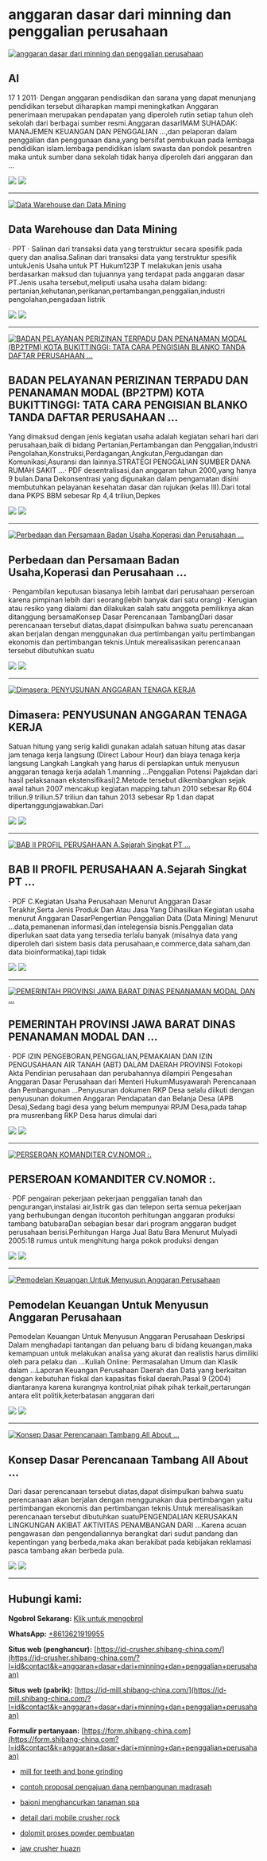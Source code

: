 # anggaran dasar dari minning dan penggalian perusahaan

<a href="https://swt.shibang-china.com/?l=id&img&k=anggaran+dasar+dari+minning+dan+penggalian+perusahaan" target="_blank">![anggaran dasar dari minning dan penggalian perusahaan](http://static.shibang-china.com/all-800x300/897.jpg)</a>

## Al
17 1 2011· Dengan anggaran pendisdikan dan sarana yang dapat menunjang pendidikan tersebut diharapkan mampi meningkatkan Anggaran penerimaan merupakan pendapatan yang diperoleh rutin setiap tahun oleh sekolah dari berbagai sumber resmi.Anggaran dasarIMAM SUHADAK: MANAJEMEN KEUANGAN DAN PENGGALIAN …,dan pelaporan dalam penggalian dan penggunaan dana,yang bersifat pembukuan pada lembaga pendidikan islam.lembaga pendidikan islam swasta dan pondok pesantren maka untuk sumber dana sekolah tidak hanya diperoleh dari anggaran dan …


<a href="https://whatsapp.shibangsoft.com/WhatsApp.php" target="_blank" title="WhatsApp">![](http://static.shibang-china.com/icon/whatsapp.png)</a> <a href="https://swt.shibang-china.com/?l=id&icon&k=anggaran+dasar+dari+minning+dan+penggalian+perusahaan" target="_blank">![](http://static.shibang-china.com/icon/chat-id.png)</a>

---

<a href="https://swt.shibang-china.com/?l=id&img&k=anggaran+dasar+dari+minning+dan+penggalian+perusahaan" target="_blank">![Data Warehouse dan Data Mining](http://static.shibang-china.com/all-800x300/1060.jpg)</a>

## Data Warehouse dan Data Mining
· PPT · Salinan dari transaksi data yang terstruktur secara spesifik pada query dan analisa.Salinan dari transaksi data yang terstruktur spesifik untukJenis Usaha untuk PT Hukum123P T melakukan jenis usaha berdasarkan maksud dan tujuannya yang terdapat pada anggaran dasar PT.Jenis usaha tersebut,meliputi usaha usaha dalam bidang: pertanian,kehutanan,perikanan,pertambangan,penggalian,industri pengolahan,pengadaan listrik


<a href="https://whatsapp.shibangsoft.com/WhatsApp.php" target="_blank" title="WhatsApp">![](http://static.shibang-china.com/icon/whatsapp.png)</a> <a href="https://swt.shibang-china.com/?l=id&icon&k=anggaran+dasar+dari+minning+dan+penggalian+perusahaan" target="_blank">![](http://static.shibang-china.com/icon/chat-id.png)</a>

---

<a href="https://swt.shibang-china.com/?l=id&img&k=anggaran+dasar+dari+minning+dan+penggalian+perusahaan" target="_blank">![BADAN PELAYANAN PERIZINAN TERPADU DAN PENANAMAN MODAL (BP2TPM) KOTA BUKITTINGGI: TATA CARA PENGISIAN BLANKO TANDA DAFTAR PERUSAHAAN …](http://static.shibang-china.com/all-800x300/627.jpg)</a>

## BADAN PELAYANAN PERIZINAN TERPADU DAN PENANAMAN MODAL (BP2TPM) KOTA BUKITTINGGI: TATA CARA PENGISIAN BLANKO TANDA DAFTAR PERUSAHAAN …
Yang dimaksud dengan jenis kegiatan usaha adalah kegiatan sehari hari dari perusahaan,baik di bidang Pertanian,Pertambangan dan Penggalian,Industri Pengolahan,Konstruksi,Perdagangan,Angkutan,Pergudangan dan Komunikasi,Asuransi dan lainnya.STRATEGI PENGGALIAN SUMBER DANA RUMAH SAKIT …· PDF desentralisasi,dan anggaran tahun 2000,yang hanya 9 bulan.Dana Dekonsentrasi yang digunakan dalam pengamatan disini membutuhkan pelayanan kesehatan dasar dan rujukan (kelas III).Dari total dana PKPS BBM sebesar Rp 4,4 triliun,Depkes


<a href="https://whatsapp.shibangsoft.com/WhatsApp.php" target="_blank" title="WhatsApp">![](http://static.shibang-china.com/icon/whatsapp.png)</a> <a href="https://swt.shibang-china.com/?l=id&icon&k=anggaran+dasar+dari+minning+dan+penggalian+perusahaan" target="_blank">![](http://static.shibang-china.com/icon/chat-id.png)</a>

---

<a href="https://swt.shibang-china.com/?l=id&img&k=anggaran+dasar+dari+minning+dan+penggalian+perusahaan" target="_blank">![Perbedaan dan Persamaan Badan Usaha,Koperasi dan Perusahaan …](http://static.shibang-china.com/all-800x300/556.jpg)</a>

## Perbedaan dan Persamaan Badan Usaha,Koperasi dan Perusahaan …
· Pengambilan keputusan biasanya lebih lambat dari perusahaan perseroan karena pimpinan lebih dari seorang(lebih banyak dari satu orang) · Kerugian atau resiko yang dialami dan dilakukan salah satu anggota pemiliknya akan ditanggung bersamaKonsep Dasar Perencanaan TambangDari dasar perencanaan tersebut diatas,dapat disimpulkan bahwa suatu perencanaan akan berjalan dengan menggunakan dua pertimbangan yaitu pertimbangan ekonomis dan pertimbangan teknis.Untuk merealisasikan perencanaan tersebut dibutuhkan suatu


<a href="https://whatsapp.shibangsoft.com/WhatsApp.php" target="_blank" title="WhatsApp">![](http://static.shibang-china.com/icon/whatsapp.png)</a> <a href="https://swt.shibang-china.com/?l=id&icon&k=anggaran+dasar+dari+minning+dan+penggalian+perusahaan" target="_blank">![](http://static.shibang-china.com/icon/chat-id.png)</a>

---

<a href="https://swt.shibang-china.com/?l=id&img&k=anggaran+dasar+dari+minning+dan+penggalian+perusahaan" target="_blank">![Dimasera: PENYUSUNAN ANGGARAN TENAGA KERJA](http://static.shibang-china.com/all-800x300/958.jpg)</a>

## Dimasera: PENYUSUNAN ANGGARAN TENAGA KERJA
Satuan hitung yang serig kalidi gunakan adalah satuan hitung atas dasar jam tenaga kerja langsung (Direct Labour Hour) dan biaya tenaga kerja langsung Langkah Langkah yang harus di persiapkan untuk menyusun anggaran tenaga kerja adalah 1.manning …Penggalian Potensi Pajakdan dari hasil pelaksanaan ekstensifikasi)2.Metode tersebut dikembangkan sejak awal tahun 2007 mencakup kegiatan mapping.tahun 2010 sebesar Rp 604 triliun.9 triliun.57 triliun dan tahun 2013 sebesar Rp 1.dan dapat dipertanggungjawabkan.Dari


<a href="https://whatsapp.shibangsoft.com/WhatsApp.php" target="_blank" title="WhatsApp">![](http://static.shibang-china.com/icon/whatsapp.png)</a> <a href="https://swt.shibang-china.com/?l=id&icon&k=anggaran+dasar+dari+minning+dan+penggalian+perusahaan" target="_blank">![](http://static.shibang-china.com/icon/chat-id.png)</a>

---

<a href="https://swt.shibang-china.com/?l=id&img&k=anggaran+dasar+dari+minning+dan+penggalian+perusahaan" target="_blank">![BAB II PROFIL PERUSAHAAN A.Sejarah Singkat PT …](http://static.shibang-china.com/all-800x300/149.jpg)</a>

## BAB II PROFIL PERUSAHAAN A.Sejarah Singkat PT …
· PDF C.Kegiatan Usaha Perusahaan Menurut Anggaran Dasar Terakhir,Serta Jenis Produk Dan Atau Jasa Yang Dihasilkan Kegiatan usaha menurut Anggaran DasarPengertian Penggalian Data (Data Mining) Menurut …data,pemanenan informasi,dan intelegensia bisnis.Penggalian data diperlukan saat data yang tersedia terlalu banyak (misalnya data yang diperoleh dari sistem basis data perusahaan,e commerce,data saham,dan data bioinformatika),tapi tidak


<a href="https://whatsapp.shibangsoft.com/WhatsApp.php" target="_blank" title="WhatsApp">![](http://static.shibang-china.com/icon/whatsapp.png)</a> <a href="https://swt.shibang-china.com/?l=id&icon&k=anggaran+dasar+dari+minning+dan+penggalian+perusahaan" target="_blank">![](http://static.shibang-china.com/icon/chat-id.png)</a>

---

<a href="https://swt.shibang-china.com/?l=id&img&k=anggaran+dasar+dari+minning+dan+penggalian+perusahaan" target="_blank">![PEMERINTAH PROVINSI JAWA BARAT DINAS PENANAMAN MODAL DAN …](http://static.shibang-china.com/all-800x300/956.jpg)</a>

## PEMERINTAH PROVINSI JAWA BARAT DINAS PENANAMAN MODAL DAN …
· PDF IZIN PENGEBORAN,PENGGALIAN,PEMAKAIAN DAN IZIN PENGUSAHAAN AIR TANAH (ABT) DALAM DAERAH PROVINSI Fotokopi Akta Pendirian perusahaan dan perubahannya dilampiri Pengesahan Anggaran Dasar Perusahaan dari Menteri HukumMusyawarah Perencanaan dan Pembangunan …Penyusunan dokumen RKP Desa selalu diikuti dengan penyusunan dokumen Anggaran Pendapatan dan Belanja Desa (APB Desa),Sedang bagi desa yang belum mempunyai RPJM Desa,pada tahap pra musrenbang RKP Desa harus dimulai dari


<a href="https://whatsapp.shibangsoft.com/WhatsApp.php" target="_blank" title="WhatsApp">![](http://static.shibang-china.com/icon/whatsapp.png)</a> <a href="https://swt.shibang-china.com/?l=id&icon&k=anggaran+dasar+dari+minning+dan+penggalian+perusahaan" target="_blank">![](http://static.shibang-china.com/icon/chat-id.png)</a>

---

<a href="https://swt.shibang-china.com/?l=id&img&k=anggaran+dasar+dari+minning+dan+penggalian+perusahaan" target="_blank">![PERSEROAN KOMANDITER CV.NOMOR :.](http://static.shibang-china.com/all-800x300/366.jpg)</a>

## PERSEROAN KOMANDITER CV.NOMOR :.
· PDF pengairan pekerjaan pekerjaan penggalian tanah dan pengurangan,instalasi air,listrik gas dan telepon serta semua pekerjaan yang berhubungan dengan itucontoh perhitungan anggaran produksi tambang batubaraDan sebagian besar dari program anggaran budget perusahaan berisi.Perhitungan Harga Jual Batu Bara Menurut Mulyadi 2005:18 rumus untuk menghitung harga pokok produksi dengan


<a href="https://whatsapp.shibangsoft.com/WhatsApp.php" target="_blank" title="WhatsApp">![](http://static.shibang-china.com/icon/whatsapp.png)</a> <a href="https://swt.shibang-china.com/?l=id&icon&k=anggaran+dasar+dari+minning+dan+penggalian+perusahaan" target="_blank">![](http://static.shibang-china.com/icon/chat-id.png)</a>

---

<a href="https://swt.shibang-china.com/?l=id&img&k=anggaran+dasar+dari+minning+dan+penggalian+perusahaan" target="_blank">![Pemodelan Keuangan Untuk Menyusun Anggaran Perusahaan](http://static.shibang-china.com/all-800x300/1041.jpg)</a>

## Pemodelan Keuangan Untuk Menyusun Anggaran Perusahaan
Pemodelan Keuangan Untuk Menyusun Anggaran Perusahaan Deskripsi Dalam menghadapi tantangan dan peluang baru di bidang keuangan,maka kemampuan untuk melakukan analisa yang akurat dan realistis harus dimiliki oleh para pelaku dan …Kuliah Online: Permasalahan Umum dan Klasik dalam …Laporan Keuangan Perusahaan Daerah dan Data yang berkaitan dengan kebutuhan fiskal dan kapasitas fiskal daerah.Pasal 9 (2004) diantaranya karena kurangnya kontrol,niat pihak pihak terkait,pertarungan antara elit politik,keterbatasan anggaran dari


<a href="https://whatsapp.shibangsoft.com/WhatsApp.php" target="_blank" title="WhatsApp">![](http://static.shibang-china.com/icon/whatsapp.png)</a> <a href="https://swt.shibang-china.com/?l=id&icon&k=anggaran+dasar+dari+minning+dan+penggalian+perusahaan" target="_blank">![](http://static.shibang-china.com/icon/chat-id.png)</a>

---

<a href="https://swt.shibang-china.com/?l=id&img&k=anggaran+dasar+dari+minning+dan+penggalian+perusahaan" target="_blank">![Konsep Dasar Perencanaan Tambang All About …](http://static.shibang-china.com/all-800x300/1120.jpg)</a>

## Konsep Dasar Perencanaan Tambang All About …
Dari dasar perencanaan tersebut diatas,dapat disimpulkan bahwa suatu perencanaan akan berjalan dengan menggunakan dua pertimbangan yaitu pertimbangan ekonomis dan pertimbangan teknis.Untuk merealisasikan perencanaan tersebut dibutuhkan suatuPENGENDALIAN KERUSAKAN LINGKUNGAN AKIBAT AKTIVITAS PENAMBANGAN DARI …Karena acuan pengawasan dan pengendaliannya berangkat dari sudut pandang dan kepentingan yang berbeda,maka akan berakibat pada kebijakan reklamasi pasca tambang akan berbeda pula.


<a href="https://whatsapp.shibangsoft.com/WhatsApp.php" target="_blank" title="WhatsApp">![](http://static.shibang-china.com/icon/whatsapp.png)</a> <a href="https://swt.shibang-china.com/?l=id&icon&k=anggaran+dasar+dari+minning+dan+penggalian+perusahaan" target="_blank">![](http://static.shibang-china.com/icon/chat-id.png)</a>

---
## Hubungi kami:

**Ngobrol Sekarang:** [Klik untuk mengobrol](https://swt.shibang-china.com?l=id&contact&k=anggaran+dasar+dari+minning+dan+penggalian+perusahaan)

**WhatsApp:**  [+8613621919955](https://whatsapp.shibangsoft.com/WhatsApp.php)

**Situs web (penghancur):** [https://id-crusher.shibang-china.com/](https://id-crusher.shibang-china.com/?l=id&contact&k=anggaran+dasar+dari+minning+dan+penggalian+perusahaan)

**Situs web (pabrik):** [https://id-mill.shibang-china.com/](https://id-mill.shibang-china.com/?l=id&contact&k=anggaran+dasar+dari+minning+dan+penggalian+perusahaan)

**Formulir pertanyaan:** [https://form.shibang-china.com](https://form.shibang-china.com?l=id&contact&k=anggaran+dasar+dari+minning+dan+penggalian+perusahaan)

* [mill for teeth and bone grinding](../17/mill%20for%20teeth%20and%20bone%20grinding.md)

* [contoh proposal pengajuan dana pembangunan madrasah](../24/contoh%20proposal%20pengajuan%20dana%20pembangunan%20madrasah.md)

* [baioni menghancurkan tanaman spa](../27/baioni%20menghancurkan%20tanaman%20spa.md)

* [detail dari mobile crusher rock](../18/detail%20dari%20mobile%20crusher%20rock.md)

* [dolomit proses powder pembuatan](../21/dolomit%20proses%20powder%20pembuatan.md)

* [jaw crusher huazn](../20/jaw%20crusher%20huazn.md)
